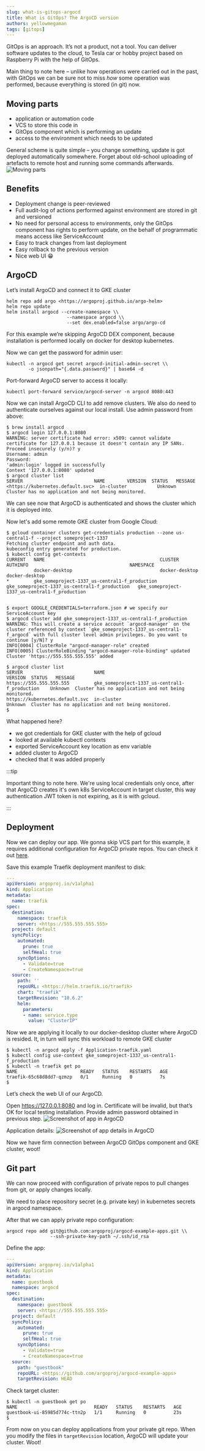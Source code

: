 ```yaml
---
slug: what-is-gitops-argocd
title: What is GitOps? The ArgoCD version
authors: yellowmegaman
tags: [gitops]
---
```


GitOps is an approach. It’s not a product, not a tool. You can deliver software updates to the cloud, to Tesla car or hobby project based on Raspberry Pi with the help of GitOps.

<!--truncate-->

Main thing to note here – unlike how operations were carried out in the past, with GitOps we can be sure not to miss *how* some operation was performed, because everything is stored (in git) now.

## Moving parts

* application or automation code
* VCS to store this code in
* GitOps component which is performing an update
* access to the environment which needs to be updated

General scheme is quite simple – you change something, update is got deployed automatically somewhere. Forget about old-school uploading of artefacts to remote host and running some commands afterwards.
![Moving parts](./moving-parts.png)

## Benefits

* Deployment change is peer-reviewed
* Full audit-log of actions performed against environment are stored in git and versioned
* No need for personal access to environments, only the GitOps component has rights to perform update, on the behalf of programmatic means access like ServiceAccount
* Easy to track changes from last deployment
* Easy rollback to the previous version
* Nice web UI 😁

## ArgoCD

Let’s install ArgoCD and connect it to GKE cluster

```shell title="terminal"
helm repo add argo <https://argoproj.github.io/argo-helm>
helm repo update
helm install argocd --create-namespace \\
                      --namespace argocd \\
                      --set dex.enabled=false argo/argo-cd
```

For this example we’re skipping ArgoCD DEX component, because installation is performed locally on docker for desktop kubernetes.

Now we can get the password for admin user:
```shell title="terminal"
kubectl -n argocd get secret argocd-initial-admin-secret \\
        -o jsonpath="{.data.password}" | base64 -d
```

Port-forward ArgoCD server to access it locally:
```shell title="terminal"
kubectl port-forward service/argocd-server -n argocd 8080:443
```

Now we can install ArgoCD CLI to add remove clusters. We also do need to authenticate ourselves against our local install. Use admin password from above:
```shell
$ brew install argocd
$ argocd login 127.0.0.1:8080
WARNING: server certificate had error: x509: cannot validate certificate for 127.0.0.1 because it doesn't contain any IP SANs. Proceed insecurely (y/n)? y
Username: admin
Password:
'admin:login' logged in successfully
Context '127.0.0.1:8080' updated
$ argocd cluster list
SERVER                          NAME        VERSION  STATUS   MESSAGE
<https://kubernetes.default.svc>  in-cluster           Unknown  Cluster has no application and not being monitored.
```

We can see now that ArgoCD is authenticated and shows the cluster which it is deployed into.

Now let's add some remote GKE cluster from Google Cloud:
```shell
$ gcloud container clusters get-credentials production --zone us-central1-f --project someproject-1337
Fetching cluster endpoint and auth data.
kubeconfig entry generated for production.
$ kubectl config get-contexts
CURRENT   NAME                                          CLUSTER                                         AUTHINFO                                     NAMESPACE
          docker-desktop                                docker-desktop                                  docker-desktop
*         gke_someproject-1337_us-central1-f_production gke_someproject-1337_us-central1-f_production   gke_someproject-1337_us-central1-f_production


$ export GOOGLE_CREDENTIALS=terraform.json # we specify our ServiceAccount key
$ argocd cluster add gke_someproject-1337_us-central1-f_production
WARNING: This will create a service account `argocd-manager` on the cluster referenced by context `gke_someproject-1337_us-central1-f_argocd` with full cluster level admin privileges. Do you want to continue [y/N]? y
INFO[0004] ClusterRole "argocd-manager-role" created
INFO[0005] ClusterRoleBinding "argocd-manager-role-binding" updated
Cluster 'https://555.555.555.555' added

$ argocd cluster list
SERVER                          NAME                                             VERSION  STATUS   MESSAGE
https://555.555.555.555         gke_someproject-1337_us-central1-f_production    Unknown  Cluster has no application and not being monitored.
https://kubernetes.default.svc  in-cluster                                       Unknown  Cluster has no application and not being monitored.
$
```

What happened here?
- we got credentials for GKE cluster with the help of gcloud
- looked at available kubectl contexts
- exported ServiceAccount key location as env variable
- added cluster to ArgoCD
- checked that it was added properly

:::tip

Important thing to note here. We're using local credentials only once, after that ArgoCD creates it's own k8s ServiceAccount in target cluster, this way authentication JWT token is not expiring, as it is with gcloud.

:::


## Deployment

Now we can deploy our app. We gonna skip VCS part for this example, it requires additional configuration for ArgoCD private repos. You can check it out [here](https://argo-cd.readthedocs.io/en/release-1.8/user-guide/private-repositories/).

Save this example Traefik deployment manifest to disk:
```yaml title="Application-traefik.yaml"
---
apiVersion: argoproj.io/v1alpha1
kind: Application
metadata:
  name: traefik
spec:
  destination:
    namespace: traefik
    server: <https://555.555.555.555>
  project: default
  syncPolicy:
    automated:
      prune: true
      selfHeal: true
    syncOptions:
      - Validate=true
      - CreateNamespace=true
  source:
    path: ''
    repoURL: <https://helm.traefik.io/traefik>
    chart: "traefik"
    targetRevision: "10.6.2"
    helm:
      parameters:
      - name: service.type
        value: "ClusterIP"
```

Now we are applying it locally to our docker-desktop cluster where ArgoCD is resided. It, in turn will sync this workload to remote GKE cluster

```shell
$ kubectl -n argocd apply -f Application-traefik.yaml
$ kubectl config use-context gke_someproject-1337_us-central1-f_production
$ kubectl -n traefik get po
NAME                       READY   STATUS    RESTARTS   AGE
traefik-65c68d8dd7-qzmzp   0/1     Running   0          7s
$ 
```


Let’s check the web UI of our ArgoCD.

Open https://127.0.0.1:8080 and log in. Certificate will be invalid, but that’s OK for local testing installation. Provide admin password obtained in previous step.
![Screenshot of app in ArgoCD](./app-view.png)

Application details:
![Screenshot of app details in ArgoCD](./app-details.png)

Now we have firm connection between ArgoCD GitOps component and GKE cluster, woot!

## Git part

We can now proceed with configuration of private repos to pull changes from git, or apply changes locally.

We need to place repository secret (e.g. private key) in kubernetes secrets in argocd namespace.

After that we can apply private repo configuration:

```shell
argocd repo add git@github.com:argoproj/argocd-example-apps.git \\
                --ssh-private-key-path ~/.ssh/id_rsa
```

Define the app:

```yaml
---
apiVersion: argoproj.io/v1alpha1
kind: Application
metadata:
  name: guestbook
  namespace: argocd
spec:
  destination:
    namespace: guestbook
    server: <https://555.555.555.555>
  project: default
  syncPolicy:
    automated:
      prune: true
      selfHeal: true
    syncOptions:
      - Validate=true
      - CreateNamespace=true
  source:
    path: "guestbook"
    repoURL: <https://github.com/argoproj/argocd-example-apps>
    targetRevision: HEAD
```

Check target cluster:

```shell
$ kubectl -n guestbook get po
NAME                            READY   STATUS    RESTARTS   AGE
guestbook-ui-85985d774c-ttn2p   1/1     Running   0          23s
$ 
```

From now on you can deploy applications from your private git repo. When you modify the files in `targetRevision` location, ArgoCD will update your cluster. Woot!